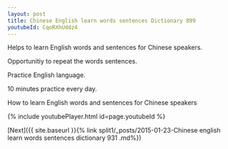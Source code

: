```yaml
---
layout: post
title: Chinese English learn words sentences Dictionary 899 
youtubeId: CqoRXhUddz4
---
```

 
 
Helps to learn English words and sentences for Chinese speakers.

Opportunitiy to repeat the words sentences. 

Practice English language. 
 
10 minutes practice every day. 
 
How to learn English words and sentences for Chinese speakers 
 
{% include youtubePlayer.html id=page.youtubeId %}
 
 
[Next]({{ site.baseurl }}{% link  split1/_posts/2015-01-23-Chinese english learn words sentences dictionary 931 .md%})
 
